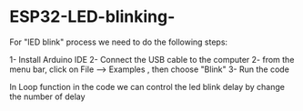 # ESP32-LED-blinking-

For "lED blink" process we need to do the following steps:

1- Install Arduino IDE 
2- Connect the USB cable to the computer 
2- from the menu bar, click on File --> Examples , then choose "Blink"
3- Run the code 

In Loop function in the code we can control the led blink delay by change the number of delay 

